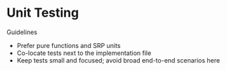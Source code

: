 # Unit Testing

Guidelines
- Prefer pure functions and SRP units
- Co-locate tests next to the implementation file
- Keep tests small and focused; avoid broad end-to-end scenarios here
